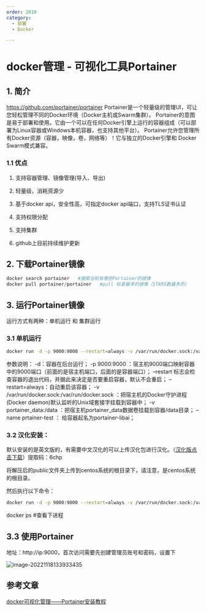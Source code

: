 ```yaml
---
order: 2010
category:
  - 部署
  - Docker

---
```


# docker管理 - 可视化工具Portainer

## 1. 简介

https://github.com/portainer/portainer
Portainer是一个轻量级的管理UI，可让您轻松管理不同的Docker环境（Docker主机或Swarm集群）。 Portainer的意图是易于部署和使用。它由一个可以在任何Docker引擎上运行的容器组成（可以部署为Linux容器或Windows本机容器，也支持其他平台）。 Portainer允许您管理所有Docker资源（容器，映像，卷，网络等）！它与独立的Docker引擎和 Docker Swarm模式兼容。

### 1.1 优点

1. 支持容器管理、镜像管理(导入、导出)

2. 轻量级，消耗资源少

3. 基于docker api，安全性高，可指定docker api端口，支持TLS证书认证

4. 支持权限分配

5. 支持集群

6. github上目前持续维护更新

## 2. 下载Portainer镜像

```powershell
docker search portainer   #搜索当前有哪些Portainer的镜像
docker pull portainer/portainer   #pull 标星最多的镜像（STARS数最多的）
```

## 3. 运行Portainer镜像

运行方式有两种：单机运行 和 集群运行

### 3.1 单机运行

```bash
docker run -d -p 9000:9000 --restart=always -v /var/run/docker.sock:/var/run/docker.sock -v portainer_data:/data --name prtainer portainer/portainer
```

参数说明：
-d：容器在后台运行；
-p 9000:9000 ：宿主机9000端口映射容器中的9000端口（前面的是宿主机端口，后面的是容器端口）；
–restart 标志会检查容器的退出代码，并据此来决定是否要重启容器，默认不会重启；
–restart=always：自动重启该容器；
-v /var/run/docker.sock:/var/run/docker.sock ：把宿主机的Docker守护进程(Docker daemon)默认监听的Unix域套接字挂载到容器中；
-v portainer_data:/data ：把宿主机portainer_data数据卷挂载到容器/data目录；
–name prtainer-test ： 给容器起名为portainer-libai；

### 3.2 汉化安装：

默认安装的是英文版的，有需要中文汉化的可以上传汉化包进行汉化。（[汉化版点击下载](https://pan.baidu.com/s/1ksUzbf9jkoWiCOSKBH6kEQ)）提取码：6chp

将解压后的public文件夹上传到centos系统的根目录下，请注意，是centos系统的根目录。

然后执行以下命令：

```bash
docker run -d -p 9000:9000 --restart=always -v /var/run/docker.sock:/var/run/docker.sock -v portainer_data:/data -v /public:/public --name prtainer-test portainer/portainer（如果已部署，需要将已部署的容器删除）
```

docker ps   #查看下进程

## 3.3 使用Portainer

地址：http://ip:9000，首次访问需要先创建管理员账号和密码，设置下

![image-20221118133933435](https://zszblog.oss-cn-beijing.aliyuncs.com/zszblog/image-20221118133933435.png)

## 参考文章

[docker可视化管理——Portainer安装教程](https://blog.csdn.net/qq_34528463/article/details/106687234)